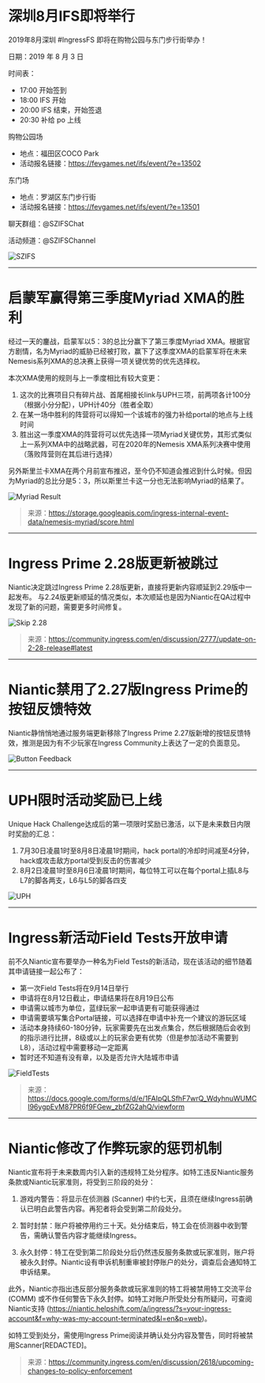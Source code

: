# 深圳8月IFS即将举行
2019年8月深圳 #IngressFS 即将在购物公园与东门步行街举办！

日期：2019 年 8 月 3 日

时间表：

- 17:00 开始签到
- 18:00 IFS 开始
- 20:00 IFS 结束，开始签退
- 20:30 补给 po 上线

购物公园场

- 地点：福田区COCO Park
- 活动报名链接：https://fevgames.net/ifs/event/?e=13502

东门场

- 地点：罗湖区东门步行街
- 活动报名链接：https://fevgames.net/ifs/event/?e=13501

聊天群组：@SZIFSChat

活动频道：@SZIFSChannel

![SZIFS](Images/IFS.jpg)

---

# 启蒙军赢得第三季度Myriad XMA的胜利

经过一天的鏖战，启蒙军以5：3的总比分赢下了第三季度Myriad XMA。根据官方剧情，名为Myriad的威胁已经被打败，赢下了这季度XMA的启蒙军将在未来Nemesis系列XMA的总决赛上获得一项关键优势的优先选择权。

本次XMA使用的规则与上一季度相比有较大变更：
1. 这次的比赛项目只有碎片战、首尾相接长link与UPH三项，前两项各计100分（根据小分分配），UPH计40分（胜者全取）
2. 在某一场中胜利的阵营将可以得知一个该城市的强力补给portal的地点与上线时间
3. 胜出这一季度XMA的阵营将可以优先选择一项Myriad关键优势，其形式类似上一系列XMA中的战略武器，可在2020年的Nemesis XMA系列决赛中使用（落败阵营则在其后进行选择）

另外斯里兰卡XMA在两个月前宣布推迟，至今仍不知道会推迟到什么时候。但因为Myriad的总比分是5：3，所以斯里兰卡这一分也无法影响Myriad的结果了。

![Myriad Result](Images/myriad_result.jpg)

> 来源：https://storage.googleapis.com/ingress-internal-event-data/nemesis-myriad/score.html 

---

# Ingress Prime 2.28版更新被跳过

Niantic决定跳过Ingress Prime 2.28版更新，直接将更新内容顺延到2.29版中一起发布。
与2.24版更新顺延的情况类似，本次顺延也是因为Niantic在QA过程中发现了新的问题，需要更多时间修复。

![Skip 2.28](Images/2.28.jpg)

> 来源：https://community.ingress.com/en/discussion/2777/update-on-2-28-release#latest

---

# Niantic禁用了2.27版Ingress Prime的按钮反馈特效

Niantic静悄悄地通过服务端更新移除了Ingress Prime 2.27版新增的按钮反馈特效，推测是因为有不少玩家在Ingress Community上表达了一定的负面意见。

![Button Feedback](Images/feedback.jpg)

---

# UPH限时活动奖励已上线

Unique Hack Challenge达成后的第一项限时奖励已激活，以下是未来数日内限时奖励的汇总：
1. 7月30日凌晨1时至8月8日凌晨1时期间，hack portal的冷却时间减至4分钟，hack或攻击敌方portal受到反击的伤害减少
2. 8月2日凌晨1时至8月6日凌晨1时期间，每位特工可以在每个portal上插L8与L7的脚各两支，L6与L5的脚各四支

![UPH](Images/uph.jpg)

---

# Ingress新活动Field Tests开放申请

前不久Niantic宣布要举办一种名为Field Tests的新活动，现在该活动的细节随着其申请链接一起公布了：
- 第一次Field Tests将在9月14日举行
- 申请将在8月12日截止，申请结果将在8月19日公布
- 申请需以城市为单位，蓝绿玩家一起申请更有可能获得通过
- 申请需要填写集合Portal链接，可以选择在申请中补充一个建议的游玩区域
- 活动本身持续60-180分钟，玩家需要先在出发点集合，然后根据随后会收到的指示进行比拼，8级或以上的玩家会更有优势（但是参加活动不需要到L8），活动过程中需要移动一定距离
- 暂时还不知道有没有章，以及是否允许大陆城市申请

![FieldTests](Images/fieldtests.jpg)

> 来源：https://docs.google.com/forms/d/e/1FAIpQLSfhF7wrQ_WdyhnuWUMCl96ygpEvM87PR6f9FGew_zbfZG2ahQ/viewform

---

# Niantic修改了作弊玩家的惩罚机制

Niantic宣布将于未来数周内引入新的违规特工处分程序。如特工违反Niantic服务条款或Niantic玩家准则，将受到三阶段的处分：

1. 游戏内警告：将显示在侦测器 (Scanner) 中约七天，且须在继续Ingress前确认已明白此警告内容。再犯者将会受到第二阶段处分。

2. 暂时封禁：账户将被停用约三十天。处分结束后，特工会在侦测器中收到警告，需确认警告内容才能继续Ingress。

3. 永久封停：特工在受到第二阶段处分后仍然违反服务条款或玩家准则，账户将被永久封停。Niantic设有申诉机制重审被封停账户的处分，调查后会通知特工申诉结果。

此外，Niantic亦指出违反部分服务条款或玩家准则的特工将被禁用特工交流平台 (COMM) 或不作任何警告下永久封停。如特工对账户所受处分有所疑问，可查阅 Niantic支持 (https://niantic.helpshift.com/a/ingress/?s=your-ingress-account&f=why-was-my-account-terminated&l=en&p=web)。

如特工受到处分，需使用Ingress Prime阅读并确认处分内容及警告，同时将被禁用Scanner[REDACTED]。

> 来源：https://community.ingress.com/en/discussion/2618/upcoming-changes-to-policy-enforcement